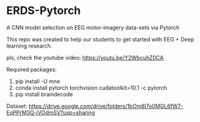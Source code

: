 # ERDS-Pytorch
A CNN model selection on EEG motor-imagery data-sets via Pytorch

This repo was created to help our students to get started with EEG + Deep learning research. 

pls, check the youtube video: https://youtu.be/Y2WbcuhZ0CA

Required packages:
1) pip install -U mne
2) conda install pytorch torchvision cudatoolkit=10.1 -c pytorch
3) pip install braindecode

Dataset: 
https://drive.google.com/drive/folders/1bOm8l7o0MGL6fW7-EoPPrM3Q-jVOdmSV?usp=sharing
